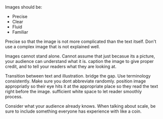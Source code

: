 Images should be:  

- Precise
- Clear
- Fluid
- Familiar

Precise so that the image is not more complicated than the text itself. Don't use a complex image that is not explained well. 

Images cannot stand alone. Cannot assume that just becasue its a picture, your audience can understand what it is. caption the image to give proper credit, and to tell your readers what they are looking at. 

Transition between text and illustration. bridge the gap. Use terminology consistently. Make sure you dont abbreviate randomly. position image appropriatly so their eye hits it at the appropriate place so they read the text right before the image. sufficient white space to let reader smoothly process. 

Consider what your audience already knows. When talking about scale, be sure to include something everyone has experience with like a coin. 
